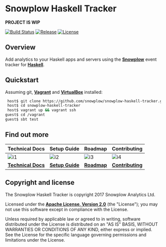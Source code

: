 # Snowplow Haskell Tracker

**PROJECT IS WIP**

[![Build Status][travis-image]][travis]
[![Release][release-image]][releases] 
[![License][license-image]][license]

## Overview

Add analytics to your Haskell apps and servers using the **[Snowplow][snowplow]** event tracker for **[Haskell][haskell]**.

## Quickstart

Assuming git, **[Vagrant][vagrant-install]** and **[VirtualBox][virtualbox-install]** installed:

```bash
 host$ git clone https://github.com/snowplow/snowplow-haskell-tracker.git
 host$ cd snowplow-haskell-tracker
 host$ vagrant up && vagrant ssh
guest$ cd /vagrant
guest$ sbt test
```

## Find out more

| Technical Docs                 | Setup Guide              | Roadmap                | Contributing                     |
|--------------------------------|--------------------------|------------------------|----------------------------------|
| ![i1][techdocs-image]          | ![i2][setup-image]       | ![i3][roadmap-image]   | ![i4][contributing-image]        |
| **[Technical Docs][techdocs]** | **[Setup Guide][setup]** | **[Roadmap][roadmap]** | **[Contributing][contributing]** |

## Copyright and license

The Snowplow Haskell Tracker is copyright 2017 Snowplow Analytics Ltd.

Licensed under the **[Apache License, Version 2.0][license]** (the "License");
you may not use this software except in compliance with the License.

Unless required by applicable law or agreed to in writing, software
distributed under the License is distributed on an "AS IS" BASIS,
WITHOUT WARRANTIES OR CONDITIONS OF ANY KIND, either express or implied.
See the License for the specific language governing permissions and
limitations under the License.

[travis-image]: https://travis-ci.org/snowplow/snowplow-haskell-tracker.png?branch=master
[travis]: http://travis-ci.org/snowplow/snowplow-haskell-tracker

[license-image]: http://img.shields.io/badge/license-Apache--2-blue.svg?style=flat
[license]: http://www.apache.org/licenses/LICENSE-2.0

[release-image]: http://img.shields.io/badge/release-0.3.0-blue.svg?style=flat
[releases]: https://github.com/snowplow/snowplow-haskell-tracker/releases

[snowplow]: http://snowplowanalytics.com
[haskell]: https://www.haskell.org/

[vagrant-install]: http://docs.vagrantup.com/v2/installation/index.html
[virtualbox-install]: https://www.virtualbox.org/wiki/Downloads

[techdocs-image]: https://d3i6fms1cm1j0i.cloudfront.net/github/images/techdocs.png
[setup-image]: https://d3i6fms1cm1j0i.cloudfront.net/github/images/setup.png
[roadmap-image]: https://d3i6fms1cm1j0i.cloudfront.net/github/images/roadmap.png
[contributing-image]: https://d3i6fms1cm1j0i.cloudfront.net/github/images/contributing.png

[techdocs]: https://github.com/snowplow/snowplow/wiki/Haskell-Tracker
[setup]: https://github.com/snowplow/snowplow/wiki/Haskell-Tracker-Setup
[roadmap]: https://github.com/snowplow/snowplow/wiki/Haskell-Tracker-Roadmap
[contributing]: https://github.com/snowplow/snowplow/wiki/Haskell-Tracker-Contributing
